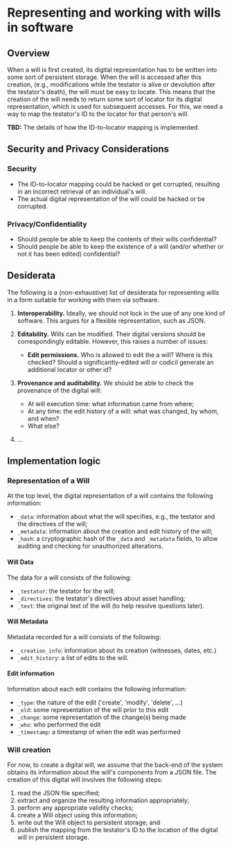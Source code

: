 # Representing and working with wills in software

## Overview

When a will is first created, its digital representation has to be written into some sort of persistent storage. When the will is accessed after this creation, (e.g., modifications while the testator is alive or devolution after the testator's death), the will must be easy to locate. This means that the creation of the will needs to return some sort of locator for its digital representation, which is used for subsequent accesses. For this, we need a way to map the testator's ID to the locator for that person's will.

**TBD:** The details of how the ID-to-locator mapping is implemented.

## Security and Privacy Considerations

### Security

- The ID-to-locator mapping could be hacked or get corrupted, resulting in an incorrect retrieval of an individual's will.
- The actual digital representation of the will could be hacked or be corrupted.

### Privacy/Confidentiality 

- Should people be able to keep the contents of their wills confidential?
- Should people be able to keep the existence of a will (and/or whether or not it has been edited) confidential?

## Desiderata

The following is a (non-exhaustive) list of desiderata for representing wills in a form suitable for working with them via software.  

1) **Interoperability.**  Ideally, we should not lock in the use of any one kind of software.  This argues for a flexible representation, such as JSON.

2) **Editability.** Wills can be modified.  Their digital versions should be correspondingly editable.  However, this raises a number of issues:

    * **Edit permissions.** Who is allowed to edit the a will?  Where is this checked? Should a significantly-edited will or codicil generate an additional locator or other id?

3) **Provenance and auditability.** We should be able to check the provenance of the digital will:

    * At will execution time: what information came from where;
    * At any time: the edit history of a will: what was changed, by whom, and when?
    * What else?

4) ...

## Implementation logic

### Representation of a Will
At the top level, the digital representation of a will contains the following information:

- `_data`: information about what the will specifies, e.g., the testator and the directives of the will;
- `_metadata`: information about the creation and edit history of the will;
- `_hash`: a cryptographic hash of the `_data` and `_metadata` fields, to allow auditing and checking for unauthorized alterations.

#### Will Data
The data for a will consists of the following:
- `_testator`: the testator for the will;
- `_directives`: the testator's directives about asset handling;
- `_text`: the original text of the will (to help resolve questions later).

#### Will Metadata
Metadata recorded for a will consists of the following:
- `_creation_info`: information about its creation (witnesses, dates, etc.)
- `_edit_history`: a list of edits to the will.

#### Edit information
Information about each edit contains the following information:
- `_type`: the nature of the edit ('create', 'modify', 'delete', ...)
- `_old`: some representation of the will prior to this edit
- `_change`: some representation of the change(s) being made
- `_who`: who performed the edit 
- `_timestamp`: a timestamp of when the edit was performed            

### Will creation
For now, to create a digital will, we assume that the back-end of the system
obtains its information about the will's components from a JSON file. The
creation of this digital will involves the following steps:

1) read the JSON file specified;
2) extract and organize the resulting information appropriately;
3) perform any appropriate validity checks;
4) create a Will object using this information;
5) write out the Will object to persistent storage; and
6) publish the mapping from the testator's ID to the location of the digital will in persistent storage.

